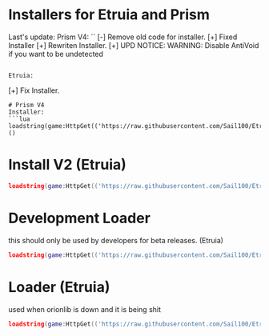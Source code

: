 # Installers for Etruia and Prism

Last's update:
Prism V4:
``
[-] Remove old code for installer.
[+] Fixed Installer
[+] Rewriten Installer.
[+] UPD NOTICE: WARNING: Disable AntiVoid if you want to be undetected
```

Etruia:
```
[+] Fix Installer.
```
# Prism V4
Installer:
```lua
loadstring(game:HttpGet(('https://raw.githubusercontent.com/Sail100/EtruiaConfigStorage/main/PrismInstaller/installer.lua')))()
```

# Install V2 (Etruia)

```lua
loadstring(game:HttpGet(('https://raw.githubusercontent.com/Sail100/EtruiaConfigStorage/main/etruiav2/Install.lua')))()

```
# Development Loader
this should only be used by developers for beta releases. (Etruia)

```lua
loadstring(game:HttpGet(('https://raw.githubusercontent.com/Sail100/EtruiaConfigStorage/main/EtruiaDevelopment/loader.lua')))()
```

# Loader (Etruia)
used when orionlib is down and it is being shit
```lua
loadstring(game:HttpGet(('https://raw.githubusercontent.com/Sail100/EtruiaConfigStorage/main/etruiav2/fixWhenOrionLibDown.lua')))()
```
